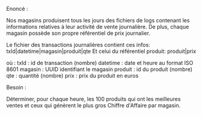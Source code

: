 Enoncé :

Nos magasins produisent tous les jours des fichiers de logs contenant les informations relatives à leur activité de vente journalière. De plus, chaque magasin possède son propre référentiel de prix journalier.

Le fichier des transactions journalières contient ces infos: txId|datetime|magasin|produit|qte
Et celui du référentiel produit: produit|prix

où :
txId : id de transaction (nombre)
datetime : date et heure au format ISO 8601
magasin : UUID identifiant le magasin produit :
id du produit (nombre)
qte : quantité (nombre)
prix : prix du produit en euros

Besoin :

Déterminer, pour chaque heure, les 100 produits qui ont les meilleures ventes et ceux qui génèrent le plus gros Chiffre d'Affaire par magasin.

